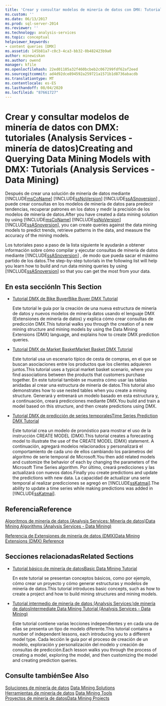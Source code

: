 ```yaml
---
title: 'Crear y consultar modelos de minería de datos con DMX: Tutoriales (Analysis Services-minería de datos) | Microsoft Docs'
ms.custom: ''
ms.date: 06/13/2017
ms.prod: sql-server-2014
ms.reviewer: ''
ms.technology: analysis-services
ms.topic: conceptual
helpviewer_keywords:
- content queries [DMX]
ms.assetid: 145b81a7-c0c3-4ca3-bb32-0b482423b9a0
author: minewiskan
ms.author: owend
manager: kfile
ms.openlocfilehash: 22ed01105a32f460bcbeb2c067299fdf62af2eed
ms.sourcegitcommit: ad4d92dce894592a259721a1571b1d8736abacdb
ms.translationtype: MT
ms.contentlocale: es-ES
ms.lasthandoff: 08/04/2020
ms.locfileid: "87661727"
---
```

# <a name="creating-and-querying-data-mining-models-with-dmx-tutorials-analysis-services---data-mining"></a><span data-ttu-id="c85f9-102">Crear y consultar modelos de minería de datos con DMX: tutoriales (Analysis Services - minería de datos)</span><span class="sxs-lookup"><span data-stu-id="c85f9-102">Creating and Querying Data Mining Models with DMX: Tutorials (Analysis Services - Data Mining)</span></span>
  <span data-ttu-id="c85f9-103">Después de crear una solución de minería de datos mediante [!INCLUDE[msCoName](../includes/msconame-md.md)] [!INCLUDE[ssNoVersion](../includes/ssnoversion-md.md)] [!INCLUDE[ssASnoversion](../includes/ssasnoversion-md.md)] , puede crear consultas en los modelos de minería de datos para predecir tendencias, recuperar patrones en los datos y medir la precisión de los modelos de minería de datos.</span><span class="sxs-lookup"><span data-stu-id="c85f9-103">After you have created a data mining solution by using [!INCLUDE[msCoName](../includes/msconame-md.md)] [!INCLUDE[ssNoVersion](../includes/ssnoversion-md.md)] [!INCLUDE[ssASnoversion](../includes/ssasnoversion-md.md)], you can create queries against the data mining models to predict trends, retrieve patterns in the data, and measure the accuracy of the mining models.</span></span>  
  
 <span data-ttu-id="c85f9-104">Los tutoriales paso a paso de la lista siguiente le ayudarán a obtener información sobre cómo compilar y ejecutar consultas de minería de datos mediante [!INCLUDE[ssASnoversion](../includes/ssasnoversion-md.md)] , de modo que pueda sacar el máximo partido de los datos.</span><span class="sxs-lookup"><span data-stu-id="c85f9-104">The step-by-step tutorials in the following list will help you learn how to build and run data mining queries by using [!INCLUDE[ssASnoversion](../includes/ssasnoversion-md.md)] so that you can get the most from your data.</span></span>  
  
## <a name="in-this-section"></a><span data-ttu-id="c85f9-105">En esta sección</span><span class="sxs-lookup"><span data-stu-id="c85f9-105">In This Section</span></span>  
  
-   [<span data-ttu-id="c85f9-106">Tutorial DMX de Bike Buyer</span><span class="sxs-lookup"><span data-stu-id="c85f9-106">Bike Buyer DMX Tutorial</span></span>](../../2014/tutorials/bike-buyer-dmx-tutorial.md)  
  
     <span data-ttu-id="c85f9-107">Este tutorial le guía por la creación de una nueva estructura de minería de datos y nuevos modelos de minería datos usando el lenguaje DMX (Extensiones de minería de datos) y explica cómo crear consultas de predicción DMX.</span><span class="sxs-lookup"><span data-stu-id="c85f9-107">This tutorial walks you through the creation of a new mining structure and mining models by using the Data Mining Extensions (DMX) language, and explains how to create DMX prediction queries.</span></span>  
  
-   [<span data-ttu-id="c85f9-108">Tutorial DMX de Market Basket</span><span class="sxs-lookup"><span data-stu-id="c85f9-108">Market Basket DMX Tutorial</span></span>](../../2014/tutorials/market-basket-dmx-tutorial.md)  
  
     <span data-ttu-id="c85f9-109">Este tutorial usa un escenario típico de cesta de compras, en el que se buscan asociaciones entre los productos que los clientes adquieren juntos.</span><span class="sxs-lookup"><span data-stu-id="c85f9-109">This tutorial uses a typical market basket scenario, where you find associations between the products that customers purchase together.</span></span> <span data-ttu-id="c85f9-110">En este tutorial también se muestra cómo usar las tablas anidadas al crear una estructura de minería de datos.</span><span class="sxs-lookup"><span data-stu-id="c85f9-110">This tutorial also demonstrates how to use nested tables when you create a mining structure.</span></span> <span data-ttu-id="c85f9-111">Generará y entrenará un modelo basado en esta estructura y, a continuación, creará predicciones mediante DMX.</span><span class="sxs-lookup"><span data-stu-id="c85f9-111">You build and train a model based on this structure, and then create predictions using DMX.</span></span>  
  
-   [<span data-ttu-id="c85f9-112">Tutorial DMX de predicción de series temporales</span><span class="sxs-lookup"><span data-stu-id="c85f9-112">Time Series Prediction DMX Tutorial</span></span>](../../2014/tutorials/time-series-prediction-dmx-tutorial.md)  
  
     <span data-ttu-id="c85f9-113">Este tutorial crea un modelo de pronóstico para mostrar el uso de la instrucción CREATE MODEL (DMX).</span><span class="sxs-lookup"><span data-stu-id="c85f9-113">This tutorial creates a forecasting model to illustrate the use of the CREATE MODEL (DMX) statement.</span></span> <span data-ttu-id="c85f9-114">A continuación, agregará modelos relacionados y personalizará el comportamiento de cada uno de ellos cambiando los parámetros del algoritmo de serie temporal de Microsoft.</span><span class="sxs-lookup"><span data-stu-id="c85f9-114">You then add related models and customize the behavior of each by changing the parameters of the Microsoft Time Series algorithm.</span></span> <span data-ttu-id="c85f9-115">Por último, creará predicciones y las actualizará con nuevos datos.</span><span class="sxs-lookup"><span data-stu-id="c85f9-115">Finally you create predictions and update the predictions with new data.</span></span> <span data-ttu-id="c85f9-116">La capacidad de actualizar una serie temporal al realizar predicciones se agregó en [!INCLUDE[ssKatmai](../includes/sskatmai-md.md)].</span><span class="sxs-lookup"><span data-stu-id="c85f9-116">The ability to update a time series while making predictions was added in [!INCLUDE[ssKatmai](../includes/sskatmai-md.md)].</span></span>  
  
## <a name="reference"></a><span data-ttu-id="c85f9-117">Referencia</span><span class="sxs-lookup"><span data-stu-id="c85f9-117">Reference</span></span>  
 [<span data-ttu-id="c85f9-118">Algoritmos de minería de datos &#40;Analysis Services: Minería de datos&#41;</span><span class="sxs-lookup"><span data-stu-id="c85f9-118">Data Mining Algorithms &#40;Analysis Services - Data Mining&#41;</span></span>](../../2014/analysis-services/data-mining/data-mining-algorithms-analysis-services-data-mining.md)  
  
 [<span data-ttu-id="c85f9-119">Referencia de Extensiones de minería de datos &#40;DMX&#41;</span><span class="sxs-lookup"><span data-stu-id="c85f9-119">Data Mining Extensions &#40;DMX&#41; Reference</span></span>](/sql/dmx/data-mining-extensions-dmx-reference)  
  
## <a name="related-sections"></a><span data-ttu-id="c85f9-120">Secciones relacionadas</span><span class="sxs-lookup"><span data-stu-id="c85f9-120">Related Sections</span></span>  
  
-   [<span data-ttu-id="c85f9-121">Tutorial básico de minería de datos</span><span class="sxs-lookup"><span data-stu-id="c85f9-121">Basic Data Mining Tutorial</span></span>](../../2014/tutorials/basic-data-mining-tutorial.md)  
  
     <span data-ttu-id="c85f9-122">En este tutorial se presentan conceptos básicos, como por ejemplo, cómo crear un proyecto y cómo generar estructuras y modelos de minería de datos.</span><span class="sxs-lookup"><span data-stu-id="c85f9-122">This tutorial introduces basic concepts, such as how to create a project and how to build mining structures and mining models.</span></span>  
  
-   [<span data-ttu-id="c85f9-123">Tutorial intermedio de minería de datos &#40;Analysis Services:&#41;de minería de datos</span><span class="sxs-lookup"><span data-stu-id="c85f9-123">Intermediate Data Mining Tutorial &#40;Analysis Services - Data Mining&#41;</span></span>](../../2014/tutorials/intermediate-data-mining-tutorial-analysis-services-data-mining.md)  
  
     <span data-ttu-id="c85f9-124">Este tutorial contiene varias lecciones independientes y en cada una de ellas se presenta un tipo de modelo diferente.</span><span class="sxs-lookup"><span data-stu-id="c85f9-124">This tutorial contains a number of independent lessons, each introducing you to a different model type.</span></span> <span data-ttu-id="c85f9-125">Cada lección le guía por el proceso de creación de un modelo, exploración y personalización del modelo y creación de consultas de predicción.</span><span class="sxs-lookup"><span data-stu-id="c85f9-125">Each lesson walks you through the process of creating a model, exploring the model, and then customizing the model and creating prediction queries.</span></span>  
  
## <a name="see-also"></a><span data-ttu-id="c85f9-126">Consulte también</span><span class="sxs-lookup"><span data-stu-id="c85f9-126">See Also</span></span>  
 <span data-ttu-id="c85f9-127">[Soluciones de minería de datos](../../2014/analysis-services/data-mining/data-mining-solutions.md) </span><span class="sxs-lookup"><span data-stu-id="c85f9-127">[Data Mining Solutions](../../2014/analysis-services/data-mining/data-mining-solutions.md) </span></span>  
 <span data-ttu-id="c85f9-128">[Herramientas de minería de datos](../../2014/analysis-services/data-mining/data-mining-tools.md) </span><span class="sxs-lookup"><span data-stu-id="c85f9-128">[Data Mining Tools](../../2014/analysis-services/data-mining/data-mining-tools.md) </span></span>  
 [<span data-ttu-id="c85f9-129">Proyectos de minería de datos</span><span class="sxs-lookup"><span data-stu-id="c85f9-129">Data Mining Projects</span></span>](../../2014/analysis-services/data-mining/data-mining-projects.md)  
  
  
